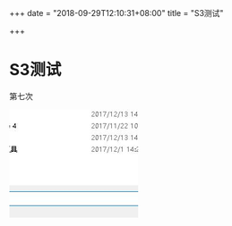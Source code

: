 +++
date = "2018-09-29T12:10:31+08:00"
title = "S3测试"

+++
# S3测试

第七次

![](/uploads/QQ截图20171218174558.jpg)